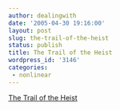 ```yaml
---
author: dealingwith
date: '2005-04-30 19:16:00'
layout: post
slug: the-trail-of-the-heist
status: publish
title: The Trail of the Heist
wordpress_id: '3146'
categories:
 - nonlinear
---
```


[The Trail of the Heist][1]

   [1]: http://heist.smirkbox.com/

   

